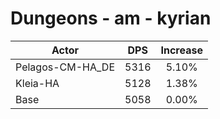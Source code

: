 # Dungeons - am - kyrian
| Actor | DPS | Increase |
|---|:---:|:---:|
|Pelagos-CM-HA_DE|5316|5.10%|
|Kleia-HA|5128|1.38%|
|Base|5058|0.00%|
